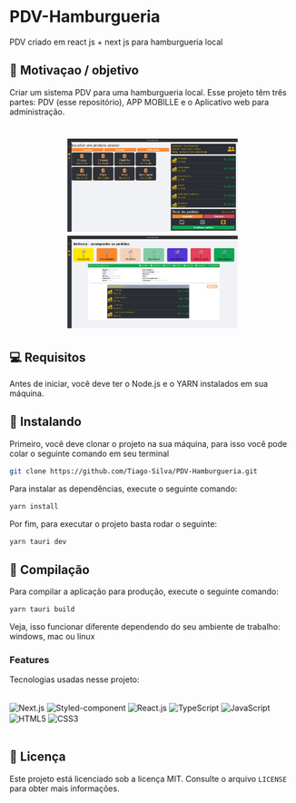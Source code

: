 # PDV-Hamburgueria
PDV criado em react js + next js para hamburgueria local

## 🚀 Motivaçao / objetivo

Criar um sistema PDV para uma hamburgueria local. Esse projeto têm três partes: PDV (esse repositório), APP MOBILLE e o Aplicativo web para administração.

<h1 align="center">
    <img src="./public/tela.png" width="300"/>
    <img src="./public/tela01.png" width="300"/>
</h1>

## 💻 Requisitos

Antes de iniciar, você deve ter o Node.js e o YARN instalados em sua máquina.

## 🚀 Instalando

Primeiro, você deve clonar o projeto na sua máquina, para isso você
pode colar o seguinte comando em seu terminal

```bash
git clone https://github.com/Tiago-Silva/PDV-Hamburgueria.git
```
Para instalar as dependências, execute o seguinte comando:

```bash
yarn install
```

Por fim, para executar o projeto basta rodar o seguinte:

```bash
yarn tauri dev
```

## 🔧 Compilação

Para compilar a aplicação para produção, execute o seguinte comando:

```bash
yarn tauri build
```
Veja, isso funcionar diferente dependendo do seu ambiente de trabalho: windows, mac ou linux

### Features

Tecnologias usadas nesse projeto:

<!-- Ícones de tecnologias. Você pode encontrar esses ícones em sites como https://simpleicons.org/ -->
<div style="display: inline_block"><br/>
  <img align="center" src="https://img.shields.io/badge/next.js-000000?style=for-the-badge&logo=nextdotjs&logoColor=white" alt="Next.js" height="30"/>
  <img align="center" src="https://img.shields.io/badge/styled--components-DB7093?style=for-the-badge&logo=styled-components&logoColor=white" alt="Styled-component" height="30"/>
  <img align="center" src="https://img.shields.io/badge/React-20232A?style=for-the-badge&logo=react&logoColor=61DAFB" alt="React.js" height="30"/>
  <img align="center" src="https://img.shields.io/badge/TypeScript-007ACC?style=for-the-badge&logo=typescript&logoColor=white" alt="TypeScript" height="30"/>
  <img align="center" src="https://img.shields.io/badge/JavaScript-F7DF1E?style=for-the-badge&logo=javascript&logoColor=black" alt="JavaScript" height="30"/>
  <img align="center" src="https://img.shields.io/badge/HTML5-E34F26?style=for-the-badge&logo=html5&logoColor=white" alt="HTML5" height="30"/>
  <img align="center" src="https://img.shields.io/badge/CSS3-1572B6?style=for-the-badge&logo=css3&logoColor=white" alt="CSS3" height="30"/>
  <!-- Adicione mais ícones de tecnologias que você utiliza -->
</div><br/>

## 📝 Licença

Este projeto está licenciado sob a licença MIT. Consulte o arquivo `LICENSE` para obter mais informações.